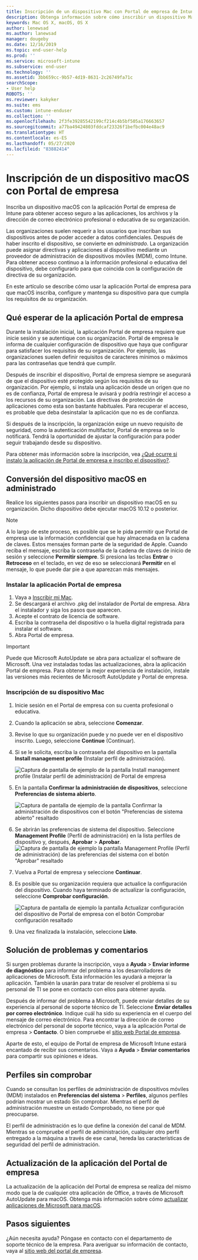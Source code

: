 ```yaml
---
title: Inscripción de un dispositivo Mac con Portal de empresa de Intune | Microsoft Docs
description: Obtenga información sobre cómo inscribir un dispositivo Mac en Intune con la aplicación Portal de empresa.
keywords: Mac OS X, macOS, OS X
author: lenewsad
ms.author: lanewsad
manager: dougeby
ms.date: 12/16/2019
ms.topic: end-user-help
ms.prod: ''
ms.service: microsoft-intune
ms.subservice: end-user
ms.technology: ''
ms.assetid: 3bb659cc-9b57-4d19-8631-2c26749fa71c
searchScope:
- User help
ROBOTS: ''
ms.reviewer: kakyker
ms.suite: ems
ms.custom: intune-enduser
ms.collection: ''
ms.openlocfilehash: 2f3fe39285542199cf214c4b5bf505a176663657
ms.sourcegitcommit: a77ba49424803fddcaf23326f1befbc004e48ac9
ms.translationtype: HT
ms.contentlocale: es-ES
ms.lasthandoff: 05/27/2020
ms.locfileid: "83882414"
---
```

# <a name="enroll-your-macos-device-using-the-company-portal-app"></a>Inscripción de un dispositivo macOS con Portal de empresa  

Inscriba un dispositivo macOS con la aplicación Portal de empresa de Intune para obtener acceso seguro a las aplicaciones, los archivos y la dirección de correo electrónico profesional o educativa de su organización.

Las organizaciones suelen requerir a los usuarios que inscriban sus dispositivos antes de poder acceder a datos confidenciales. Después de haber inscrito el dispositivo, se convierte en *administrado*. La organización puede asignar directivas y aplicaciones al dispositivo mediante un proveedor de administración de dispositivos móviles (MDM), como Intune. Para obtener acceso continuo a la información profesional o educativa del dispositivo, debe configurarlo para que coincida con la configuración de directiva de su organización.  

En este artículo se describe cómo usar la aplicación Portal de empresa para que macOS inscriba, configure y mantenga su dispositivo para que cumpla los requisitos de su organización.  


## <a name="what-to-expect-from-the-company-portal-app"></a>Qué esperar de la aplicación Portal de empresa

Durante la instalación inicial, la aplicación Portal de empresa requiere que inicie sesión y se autentique con su organización. Portal de empresa le informa de cualquier configuración de dispositivo que haya que configurar para satisfacer los requisitos de su organización. Por ejemplo, las organizaciones suelen definir requisitos de caracteres mínimos o máximos para las contraseñas que tendrá que cumplir.    

Después de inscribir el dispositivo, Portal de empresa siempre se asegurará de que el dispositivo esté protegido según los requisitos de su organización. Por ejemplo, si instala una aplicación desde un origen que no es de confianza, Portal de empresa le avisará y podría restringir el acceso a los recursos de su organización. Las directivas de protección de aplicaciones como esta son bastante habituales. Para recuperar el acceso, es probable que deba desinstalar la aplicación que no es de confianza. 

Si después de la inscripción, la organización exige un nuevo requisito de seguridad, como la autenticación multifactor, Portal de empresa se lo notificará. Tendrá la oportunidad de ajustar la configuración para poder seguir trabajando desde su dispositivo.  

Para obtener más información sobre la inscripción, vea [¿Qué ocurre si instalo la aplicación de Portal de empresa e inscribo el dispositivo?](what-happens-if-you-install-the-Company-Portal-app-and-enroll-your-device-in-intune-macos.md).  

## <a name="get-your-macos-device-managed"></a>Conversión del dispositivo macOS en administrado  
Realice los siguientes pasos para inscribir un dispositivo macOS en su organización. Dicho dispositivo debe ejecutar macOS 10.12 o posterior.   

> [!NOTE]
> A lo largo de este proceso, es posible que se le pida permitir que Portal de empresa use la información confidencial que hay almacenada en la cadena de claves. Estos mensajes forman parte de la seguridad de Apple. Cuando reciba el mensaje, escriba la contraseña de la cadena de claves de inicio de sesión y seleccione **Permitir siempre**. Si presiona las teclas **Entrar** o **Retroceso** en el teclado, en vez de eso se seleccionará **Permitir** en el mensaje, lo que puede dar pie a que aparezcan más mensajes.  

### <a name="install-company-portal-app"></a>Instalar la aplicación Portal de empresa  
1. Vaya a [Inscribir mi Mac](https://go.microsoft.com/fwlink/?linkid=853070).  
2. Se descargará el archivo .pkg del instalador de Portal de empresa. Abra el instalador y siga los pasos que aparecen. 
3. Acepte el contrato de licencia de software. 
4. Escriba la contraseña del dispositivo o la huella digital registrada para instalar el software.  
5. Abra Portal de empresa. 

> [!IMPORTANT]
> Puede que Microsoft AutoUpdate se abra para actualizar el software de Microsoft. Una vez instaladas todas las actualizaciones, abra la aplicación Portal de empresa. Para obtener la mejor experiencia de instalación, instale las versiones más recientes de Microsoft AutoUpdate y Portal de empresa.  


### <a name="enroll-your-mac"></a>Inscripción de su dispositivo Mac  


1. Inicie sesión en el Portal de empresa con su cuenta profesional o educativa.  
2. Cuando la aplicación se abra, seleccione **Comenzar**.  
3. Revise lo que su organización puede y no puede ver en el dispositivo inscrito. Luego, seleccione **Continue** (Continuar).
4.  Si se le solicita, escriba la contraseña del dispositivo en la pantalla **Install management profile** (Instalar perfil de administración).

    ![Captura de pantalla de ejemplo de la pantalla Install management profile (Instalar perfil de administración) de Portal de empresa](./media/install-management-profile-macos-1912.PNG)   
5. En la pantalla **Confirmar la administración de dispositivos**, seleccione **Preferencias de sistema abierto**.  

    ![Captura de pantalla de ejemplo de la pantalla Confirmar la administración de dispositivos con el botón "Preferencias de sistema abierto" resaltado](./media/confirm-device-management-macos-1912.PNG)  
6. Se abrirán las preferencias de sistema del dispositivo. Seleccione **Management Profile** (Perfil de administración) en la lista perfiles de dispositivo y, después, **Aprobar** > **Aprobar**.  
    ![Captura de pantalla de ejemplo la pantalla Management Profile (Perfil de administración) de las preferencias del sistema con el botón "Aprobar" resaltado](./media/management-profile-approve-macos-1912.PNG)   
1. Vuelva a Portal de empresa y seleccione **Continuar**.    
2. Es posible que su organización requiera que actualice la configuración del dispositivo. Cuando haya terminado de actualizar la configuración, seleccione **Comprobar configuración**.  

    ![Captura de pantalla de ejemplo la pantalla Actualizar configuración del dispositivo de Portal de empresa con el botón Comprobar configuración resaltado](./media/update-settings-mac-1911.PNG)  
9. Una vez finalizada la instalación, seleccione **Listo**.  


 ## <a name="troubleshooting-and-feedback"></a>Solución de problemas y comentarios   

Si surgen problemas durante la inscripción, vaya a **Ayuda** > **Enviar informe de diagnóstico** para informar del problema a los desarrolladores de aplicaciones de Microsoft. Esta información les ayudará a mejorar la aplicación. También la usarán para tratar de resolver el problema si su personal de TI se pone en contacto con ellos para obtener ayuda.  

Después de informar del problema a Microsoft, puede enviar detalles de su experiencia al personal de soporte técnico de TI. Seleccione **Enviar detalles por correo electrónico**. Indique cuál ha sido su experiencia en el cuerpo del mensaje de correo electrónico. Para encontrar la dirección de correo electrónico del personal de soporte técnico, vaya a la aplicación Portal de empresa > **Contacto**. O bien compruebe el [sitio web Portal de empresa](https://go.microsoft.com/fwlink/?linkid=2010980).  
 

Aparte de esto, el equipo de Portal de empresa de Microsoft Intune estará encantado de recibir sus comentarios. Vaya a **Ayuda** > **Enviar comentarios** para compartir sus opiniones e ideas.  

## <a name="unverified-profiles"></a>Perfiles sin comprobar  
Cuando se consultan los perfiles de administración de dispositivos móviles (MDM) instalados en **Preferencias del sistema** > **Perfiles**, algunos perfiles podrían mostrar un estado Sin comprobar. Mientras el perfil de administración muestre un estado Comprobado, no tiene por qué preocuparse.  

El perfil de administración es lo que define la conexión del canal de MDM. Mientras se compruebe el perfil de administración, cualquier otro perfil entregado a la máquina a través de ese canal, hereda las características de seguridad del perfil de administración.  

## <a name="updating-the-company-portal-app"></a>Actualización de la aplicación del Portal de empresa

La actualización de la aplicación del Portal de empresa se realiza del mismo modo que la de cualquier otra aplicación de Office, a través de Microsoft AutoUpdate para macOS. Obtenga más información sobre cómo [actualizar aplicaciones de Microsoft para macOS](https://support.office.com/article/Check-for-Office-for-Mac-updates-automatically-bfd1e497-c24d-4754-92ab-910a4074d7c1).  

## <a name="next-steps"></a>Pasos siguientes  
¿Aún necesita ayuda? Póngase en contacto con el departamento de soporte técnico de la empresa. Para averiguar su información de contacto, vaya al [sitio web del portal de empresa](https://go.microsoft.com/fwlink/?linkid=2010980).  


